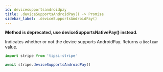 ```yaml
---
id: devicesupportsandroidpay
title: .deviceSupportsAndroidPay() -> Promise
sidebar_label: .deviceSupportsAndroidPay()
---
```


__Method is deprecated, use deviceSupportsNativePay() instead.__

Indicates whether or not the device supports AndroidPay. Returns a `Boolean` value.

```js
import stripe from 'tipsi-stripe'

await stripe.deviceSupportsAndroidPay()
```
